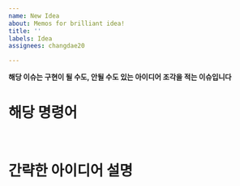 ```yaml
---
name: New Idea
about: Memos for brilliant idea!
title: ''
labels: Idea
assignees: changdae20

---
```


**해당 이슈는 구현이 될 수도, 안될 수도 있는 아이디어 조각을 적는 이슈입니다**

# 해당 명령어

<br>

# 간략한 아이디어 설명
